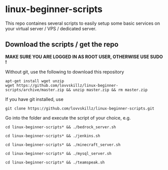 # linux-beginner-scripts

This repo containes several scripts to easily setup some basic services on your virtual server / VPS / dedicated server.

## Download the scripts / get the repo

**MAKE SURE YOU ARE LOGGED IN AS ROOT USER, OTHERWISE USE SUDO !**

Without git, use the following to download this repository 

    apt-get install wget unzip
    wget https://github.com/lovvskillz/linux-beginner-scripts/archive/master.zip && unzip master.zip && rm master.zip

If you have git installed, use 

    git clone https://github.com/lovvskillz/linux-beginner-scripts.git

Go into the folder and execute the script of your choice, e.g.

    cd linux-beginner-scripts* && ./bedrock_server.sh

    cd linux-beginner-scripts* && ./jenkins.sh

    cd linux-beginner-scripts* && ./minecraft_server.sh

    cd linux-beginner-scripts* && ./mysql_server.sh

    cd linux-beginner-scripts* && ./teamspeak.sh
